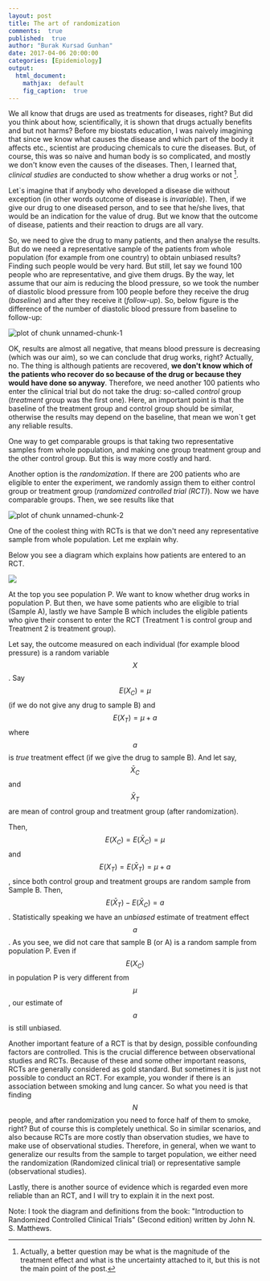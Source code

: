 ```yaml
---
layout: post
title: The art of randomization
comments:  true
published:  true
author: "Burak Kursad Gunhan"
date: 2017-04-06 20:00:00
categories: [Epidemiology]
output:
  html_document:
    mathjax:  default
    fig_caption:  true
---
```


<script type="text/javascript" async
src="https://cdn.mathjax.org/mathjax/latest/MathJax.js?config=TeX-MML-AM_CHTML">
</script>


We all know that drugs are used as treatments for diseases, right? But did you think about how, scientifically, it is shown that drugs actually benefits and but not harms? Before my biostats education, I was naively imagining that since we know what causes the disease and which part of the body it affects etc., scientist are producing chemicals to cure the diseases. But, of course, this was so naive and human body is so complicated, and mostly we don't know even the causes of the diseases. Then, I learned that, *clinical studies* are conducted to show whether a drug works or not [^1]. 


[^1]: Actually, a better question may be what is the magnitude of the treatment effect and what is the uncertainty attached to it, but this is not the main point of the post.


Let`s imagine that if anybody who developed a disease die without exception (in other words outcome of disease is *invariable*). Then, if we give our drug to one diseased person, and to see that he/she lives, that would be an indication for the value of drug. But we know that the outcome of disease, patients and their reaction to drugs are all vary. 

So, we need to give the drug to many patients, and then analyse the results. But do we need a representative sample of the patients from whole population (for example from one country) to obtain unbiased results? Finding such people would be very hard. But still, let say we found 100 people who are representative, and give them drugs. By the way, let assume that our aim is reducing the blood pressure, so we took the number of diastolic blood pressure from 100 people before they receive the drug (*baseline*) and after they receive it (*follow-up*). So, below figure is the difference of the number of diastolic blood pressure from baseline to follow-up:


![plot of chunk unnamed-chunk-1](/blog/figure/source/2017-04-06-randomization/unnamed-chunk-1-1.png)

OK, results are almost all negative, that means blood pressure is decreasing (which was our aim), so we can conclude that drug works, right? Actually, no. The thing is although patients are recovered, **we don't know which of the patients who recover do so because of the drug or because they would have done so anyway**. Therefore, we need another 100 patients who enter the clinical trial but do not take the drug: so-called *control* group (*treatment* group was the first one). Here, an important point is that the baseline of the treatment group and control group should be similar, otherwise the results may depend on the baseline, that mean we won`t get any reliable results.

One way to get comparable groups is that taking two representative samples from whole population, and making one group treatment group and the other control group. But this is way more costly and hard. 

Another option is the *randomization*. If there are 200 patients who are eligible to enter the experiment, we randomly assign them to either control group or treatment group (*randomized controlled trial (RCT)*). Now we have comparable groups. Then, we see results like that

![plot of chunk unnamed-chunk-2](/blog/figure/source/2017-04-06-randomization/unnamed-chunk-2-1.png)


One of the coolest thing with RCTs is that we don't need any representative sample from whole population. Let me explain why.

Below you see a diagram which explains how patients are entered to an RCT.

![](/blog/figure/source/2017-04-06-randomization/RCT.png)
 
At the top you see population P. We want to know whether drug works in population P. But then, we have some patients who are eligible to trial (Sample A), lastly we have Sample B which includes the eligible patients who give their consent to enter the RCT (Treatment 1 is control group and Treatment 2 is treatment group). 

Let say, the outcome measured on each individual (for example blood pressure) is a random variable $$X$$. Say $$E(X_{C}) = \mu$$ (if we do not give any drug to sample B) and $$E(X_{T}) = \mu + a$$ where $$a$$ is *true* treatment effect (if we give the drug to sample B). And let say, $$\bar{X}_{C}$$ and $$\bar{X}_{T}$$ are mean of control group and treatment group (after randomization).

Then, $$E(X_{C}) = E(\bar{X}_{C}) = \mu$$ and $$E(X_{T}) = E(\bar{X}_{T}) = \mu + a$$, since both control group and treatment groups are random sample from Sample B. Then, $$E(\bar{X}_{T}) - E(\bar{X}_{C}) = a$$. Statistically speaking we have an *unbiased* estimate of treatment effect $$a$$.
As you see, we did not care that sample B (or A) is a random sample from population P. Even if $$E(X_{C})$$ in population P is very different from $$\mu$$, our estimate of $$a$$ is still unbiased.

Another important feature of a RCT is that by design, possible confounding factors are controlled. This is the crucial difference between observational studies and RCTs. Because of these and some other important reasons, RCTs are generally considered as gold standard. But sometimes it is just not possible to conduct an RCT. For example, you wonder if there is an association between smoking and lung cancer. So what you need is that finding $$N$$ people, and after randomization you need to force half of them to smoke, right? But of course this is completely unethical. So in similar scenarios, and also because RCTs are more costly than observation studies, we have to make use of observational studies. Therefore, in general, when we want to generalize our results from the sample to target population, we either need the randomization (Randomized clinical trial) or representative sample (observational studies).

Lastly, there is another source of evidence which is regarded even more reliable than an RCT, and I will try to explain it in the next post.

Note: I took the diagram and definitions from the book: "Introduction to Randomized
Controlled Clinical Trials" (Second edition) written by John N. S. Matthews.







